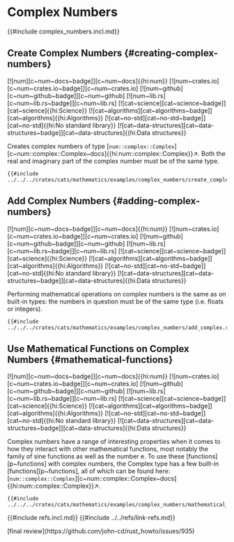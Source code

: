 # Complex Numbers

{{#include complex_numbers.incl.md}}

## Create Complex Numbers {#creating-complex-numbers}

[![num][c~num~docs~badge]][c~num~docs]{{hi:num}}
[![num~crates.io][c~num~crates.io~badge]][c~num~crates.io]
[![num~github][c~num~github~badge]][c~num~github]
[![num~lib.rs][c~num~lib.rs~badge]][c~num~lib.rs]
[![cat~science][cat~science~badge]][cat~science]{{hi:Science}}
[![cat~algorithms][cat~algorithms~badge]][cat~algorithms]{{hi:Algorithms}}
[![cat~no-std][cat~no-std~badge]][cat~no-std]{{hi:No standard library}}
[![cat~data-structures][cat~data-structures~badge]][cat~data-structures]{{hi:Data structures}}

Creates complex numbers of type [`num::complex::Complex`][c~num::complex::Complex~docs]{{hi:num::complex::Complex}}↗. Both the real and imaginary part of the complex number must be of the same type.

```rust,editable
{{#include ../../../crates/cats/mathematics/examples/complex_numbers/create_complex.rs:example}}
```

## Add Complex Numbers {#adding-complex-numbers}

[![num][c~num~docs~badge]][c~num~docs]{{hi:num}}
[![num~crates.io][c~num~crates.io~badge]][c~num~crates.io]
[![num~github][c~num~github~badge]][c~num~github]
[![num~lib.rs][c~num~lib.rs~badge]][c~num~lib.rs]
[![cat~science][cat~science~badge]][cat~science]{{hi:Science}}
[![cat~algorithms][cat~algorithms~badge]][cat~algorithms]{{hi:Algorithms}}
[![cat~no-std][cat~no-std~badge]][cat~no-std]{{hi:No standard library}}
[![cat~data-structures][cat~data-structures~badge]][cat~data-structures]{{hi:Data structures}}

Performing mathematical operations on complex numbers is the same as on built-in types: the numbers in question must be of the same type (i.e. floats or integers).

```rust,editable
{{#include ../../../crates/cats/mathematics/examples/complex_numbers/add_complex.rs:example}}
```

## Use Mathematical Functions on Complex Numbers {#mathematical-functions}

[![num][c~num~docs~badge]][c~num~docs]{{hi:num}}
[![num~crates.io][c~num~crates.io~badge]][c~num~crates.io]
[![num~github][c~num~github~badge]][c~num~github]
[![num~lib.rs][c~num~lib.rs~badge]][c~num~lib.rs]
[![cat~science][cat~science~badge]][cat~science]{{hi:Science}}
[![cat~algorithms][cat~algorithms~badge]][cat~algorithms]{{hi:Algorithms}}
[![cat~no-std][cat~no-std~badge]][cat~no-std]{{hi:No standard library}}
[![cat~data-structures][cat~data-structures~badge]][cat~data-structures]{{hi:Data structures}}

Complex numbers have a range of interesting properties when it comes to how they interact with other mathematical functions, most notably the family of sine functions as well as the number e. To use these [functions][p~functions] with complex numbers, the Complex type has a few built-in [functions][p~functions], all of which can be found here: [`num::complex::Complex`][c~num::complex::Complex~docs]{{hi:num::complex::Complex}}↗.

```rust,editable
{{#include ../../../crates/cats/mathematics/examples/complex_numbers/mathematical_functions.rs:example}}
```

{{#include refs.incl.md}}
{{#include ../../refs/link-refs.md}}

<div class="hidden">
[final review](https://github.com/john-cd/rust_howto/issues/935)
</div>
